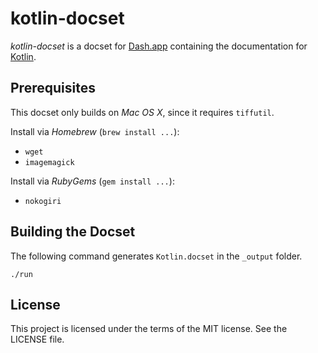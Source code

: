 # kotlin-docset

*kotlin-docset* is a docset for [Dash.app](http://kapeli.com/dash)
containing the documentation for [Kotlin](http://kotlinlang.org).

## Prerequisites

This docset only builds on *Mac OS X*, since it requires `tiffutil`.

Install via *Homebrew* (`brew install ...`):

- `wget`
- `imagemagick`

Install via *RubyGems* (`gem install ...`):

- `nokogiri`

## Building the Docset

The following command generates `Kotlin.docset` in the `_output` folder.

```
./run
```

## License

This project is licensed under the terms of the MIT license. See the LICENSE file.
